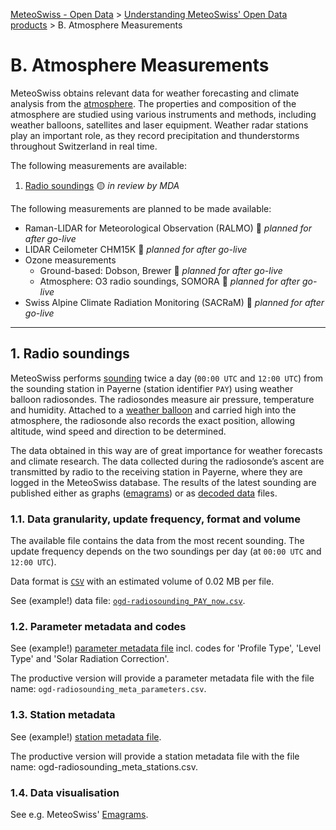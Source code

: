 [MeteoSwiss - Open Data](https://github.com/MeteoSwiss/opendata/blob/main/README.md) > [Understanding MeteoSwiss' Open Data products](https://github.com/MeteoSwiss/opendata/blob/main/README.md#understanding-meteoswiss-open-data-products) > B. Atmosphere Measurements

# B. Atmosphere Measurements
MeteoSwiss obtains relevant data for weather forecasting and climate analysis from the [atmosphere](https://www.meteoswiss.admin.ch/weather/measurement-systems/atmosphere.html). The properties and composition of the atmosphere are studied using various instruments and methods, including weather balloons, satellites and laser equipment. Weather radar stations play an important role, as they record precipitation and thunderstorms throughout Switzerland in real time.

The following measurements are available:

1. [Radio soundings](#1-radio-soundings) :yellow_circle: *in review by MDA*

The following measurements are planned to be made available:

- Raman-LIDAR for Meteorological Observation (RALMO) :large_blue_circle: *planned for after go-live*
- LIDAR Ceilometer CHM15K :large_blue_circle: *planned for after go-live*
- Ozone measurements
   - Ground-based: Dobson, Brewer :large_blue_circle: *planned for after go-live*
   - Atmosphere: O3 radio soundings, SOMORA :large_blue_circle: *planned for after go-live*
- Swiss Alpine Climate Radiation Monitoring (SACRaM) :large_blue_circle: *planned for after go-live*

<!-- ### General information
All MeteoSwiss aerological stations have a name and an identfier consisting of three letters (e.g. `PAY` for [Payerne](https://www.meteoswiss.admin.ch/weather/weather-and-climate-from-a-to-z/weather-balloon.html). Data files use this station identifier in the file name throughout all directories. A list of all aerological station identfiers with station names, coordinates, height etc. can be found in the according 'station metadata' sections below. -->

---

## 1. Radio soundings
MeteoSwiss performs [sounding](https://www.meteoswiss.admin.ch/weather/measurement-systems/atmosphere/radio-soundings.html) twice a day (`00:00 UTC` and `12:00 UTC`) from the sounding station in Payerne (station identifier `PAY`) using weather balloon radiosondes. The radiosondes measure air pressure, temperature and humidity. Attached to a [weather balloon](https://www.meteoswiss.admin.ch/weather/weather-and-climate-from-a-to-z/weather-balloon.html) and carried high into the atmosphere, the radiosonde also records the exact position, allowing altitude, wind speed and direction to be determined. 

The data obtained in this way are of great importance for weather forecasts and climate research. The data collected during the radiosonde’s ascent are transmitted by radio to the receiving station in Payerne, where they are logged in the MeteoSwiss database. The results of the latest sounding are published  either as graphs ([emagrams](https://www.meteoswiss.admin.ch/services-and-publications/applications/radio-soundings.html#tab=radio-soundings-emagram)) or as [decoded data](https://www.meteoswiss.admin.ch/services-and-publications/applications/radio-soundings.html#tab=radio-soundings-decoded) files. 

### 1.1. Data granularity, update frequency, format and volume
The available file contains the data from the most recent sounding. The update frequency depends on the two soundings per day (at `00:00 UTC` and `12:00 UTC`).

Data format is [`CSV`](https://github.com/MeteoSwiss/opendata-download?tab=readme-ov-file#column-separators-decimal-dividers-and-missing-values) with an estimated volume of 0.02 MB per file.

See (example!) data file: [`ogd-radiosounding_PAY_now.csv`](https://github.com/MeteoSwiss/publication-opendata/tree/main/data-atmosphere/radiosounding).

### 1.2. Parameter metadata and codes
See (example!) [parameter metadata file](https://github.com/MeteoSwiss/publication-opendata/blob/main/data-atmosphere/radiosounding-PAY-metadata) incl. codes for 'Profile Type', 'Level Type' and 'Solar Radiation Correction'.

The productive version will provide a parameter metadata file with the file name: `ogd-radiosounding_meta_parameters.csv`.

<!-- ### Codes -->
<!-- ... -->

### 1.3. Station metadata
See (example!) [station metadata file](https://data.geo.admin.ch/ch.meteoschweiz.messnetz-atmosphaere/ch.meteoschweiz.messnetz-atmosphaere_en.csv).

The productive version will provide a station metadata file with the file name: ogd-radiosounding_meta_stations.csv.

### 1.4. Data visualisation
See e.g. MeteoSwiss' [Emagrams](https://www.meteoswiss.admin.ch/services-and-publications/applications/radio-soundings.html#tab=radio-soundings-emagram).
